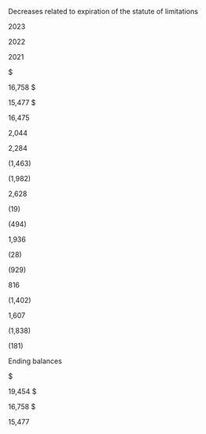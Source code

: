 Decreases related to expiration of the statute of limitations

2023

2022

2021

$

16,758  $

15,477  $

16,475

2,044

2,284

(1,463)

(1,982)

2,628

(19)

(494)

1,936

(28)

(929)

816

(1,402)

1,607

(1,838)

(181)

Ending balances

$

19,454  $

16,758  $

15,477